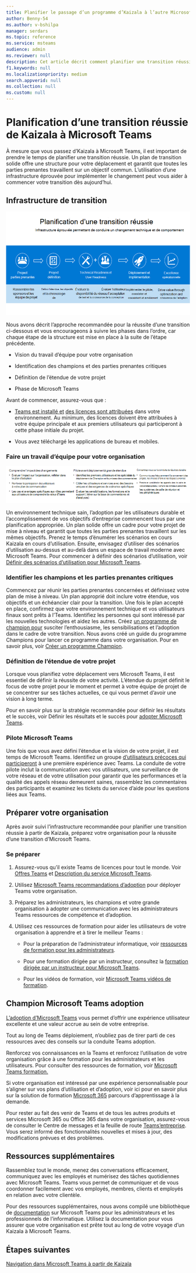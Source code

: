 ```yaml
---
title: Planifier le passage d’un programme d’Kaizala à l’autre Microsoft Teams
author: Benny-54
ms.author: v-bshilpa
manager: serdars
ms.topic: reference
ms.service: msteams
audience: admin
ms.reviewer: null
description: Cet article décrit comment planifier une transition réussie d’un programme d’Kaizala à Microsoft Teams.
f1.keywords: null
ms.localizationpriority: medium
search.appverid: null
ms.collection: null
ms.custom: null
---
```


# <a name="planning-for-a-successful-transition-from-kaizala-to-microsoft-teams"></a>Planification d’une transition réussie de Kaizala à Microsoft Teams

À mesure que vous passez d’Kaizala à Microsoft Teams, il est important de prendre le temps de planifier une transition réussie.[](/microsoftteams/deploy-enterprise-setup?tabs=ChatTeamsChannels#plan-your-deployment) Un plan de transition solide offre une structure pour votre déplacement et garantit que toutes les parties prenantes travaillent sur un objectif commun. L’utilisation d’une infrastructure éprouvée pour implémenter le changement peut vous aider à commencer votre transition dès aujourd’hui.

## <a name="transition-framework"></a>Infrastructure de transition

![Image illustrant des conseils de transition](media/plan-for-successful-transition.png)

Nous avons décrit l’approche recommandée pour la réussite d’une transition ci-dessous et vous encourageons à suivre les phases dans l’ordre, car chaque étape de la structure est mise en place à la suite de l’étape précédente.

- Vision du travail d’équipe pour votre organisation

- Identification des champions et des parties prenantes critiques

- Définition de l’étendue de votre projet

- Phase de Microsoft Teams

Avant de commencer, assurez-vous que :

- [Teams est installé et](/microsoftteams/get-clients) [des licences sont attribuées](/office365/servicedescriptions/teams-service-description) dans votre environnement. Au minimum, des licences doivent être attribuées à votre équipe principale et aux premiers utilisateurs qui participeront à cette phase initiale du projet.

- Vous avez téléchargé les applications de bureau et mobiles.

### <a name="envision-teamwork-for-your-organization"></a>Faire un travail d’équipe pour votre organisation

![Image illustrant des conseils supplémentaires pour la transition](media/kaizala-framework-guidance.png)

Un environnement technique sain, l’adoption par les utilisateurs durable et l’accomplissement de vos objectifs d’entreprise commencent tous par une planification appropriée. Un plan solide offre un cadre pour votre projet de mise à niveau et garantit que toutes les parties prenantes travaillent sur les mêmes objectifs. Prenez le temps d’énumérer les scénarios en cours Kaizala en cours d’utilisation. Ensuite, envisagez d’utiliser des scénarios d’utilisation au-dessus et au-delà dans un espace de travail moderne avec Microsoft Teams. Pour commencer à définir des scénarios d’utilisation, voir [Définir des scénarios d’utilisation pour Microsoft Teams](/microsoftteams/teams-adoption-define-usage-scenarios).

### <a name="identify-champions-and-critical-stakeholders"></a>Identifier les champions et les parties prenantes critiques

Commencez par réunir les parties prenantes concernées et définissez votre plan de mise à niveau. Un plan approprié doit inclure votre étendue, vos objectifs et un échéancier clair pour la transition. Une fois le plan accepté en place, confirmez que votre environnement technique et vos utilisateurs finaux sont prêts à l’Teams. Identifiez les personnes qui sont intéressé par les nouvelles technologies et aidez les autres. Créez [un programme de champion pour](/microsoftteams/teams-adoption-create-champions-program) susciter l’enthousiasme, les sensibilisations et l’adoption dans le cadre de votre transition. Nous avons créé un guide du programme Champions pour lancer ce programme dans votre organisation. Pour en savoir plus, voir [Créer un programme Champion](https://view.officeapps.live.com/op/view.aspx?src=https://fto365dev.blob.core.windows.net:443/media/Default/DocResources/Adoption/Build_Champions_Program_Guide.pptx).

### <a name="define-your-project-scope"></a>Définition de l’étendue de votre projet

Lorsque vous planifiez votre déplacement vers Microsoft Teams, il est essentiel de définir la réussite de votre activité.  L’étendue du projet définit le focus de votre projet pour le moment et permet à votre équipe de projet de se concentrer sur ses tâches actuelles, ce qui vous permet d’avoir une vision à long terme.

Pour en savoir plus sur la stratégie recommandée pour définir les résultats et le succès, voir Définir les résultats et le succès pour [adopter Microsoft Teams](/microsoftteams/teams-adoption-define-outcomes).

### <a name="pilot-microsoft-teams"></a>Pilote Microsoft Teams

Une fois que vous avez défini l’étendue et la vision de votre projet, il est temps de Microsoft Teams. Identifiez un groupe [d’utilisateurs précoces qui participeront](/microsoftteams/teams-adoption-onboard-early-adopters) à une première expérience avec Teams. La conduite de votre pilote inclut la communication avec vos utilisateurs, une surveillance de votre réseau et de votre utilisation pour garantir que les performances et la qualité des appels réseau demeurent saines, rassemblez les commentaires des participants et examinez les tickets du service d’aide pour les questions liées aux Teams.

## <a name="prepare-your-organization"></a>Préparer votre organisation

Après avoir suivi l’infrastructure recommandée pour planifier une transition réussie à partir de Kaizala, préparez votre organisation pour la réussite d’une transition d’Microsoft Teams.

### <a name="get-ready"></a>Se préparer

 1. Assurez-vous qu’il existe Teams de licences pour tout le monde. Voir [Offres Teams](/microsoft-teams/compare-microsoft-teams-options?rtc=1) et [Description du service Microsoft Teams](/office365/servicedescriptions/teams-service-description).

 2. Utilisez [Microsoft Teams recommandations d’adoption](https://adoption.microsoft.com/microsoft-teams/#get-started) pour déployer Teams votre organisation.

 3. Préparez les administrateurs, les champions et votre grande organisation à adopter une communication avec les administrateurs Teams ressources de compétence et d’adoption.  

 4. Utilisez ces ressources de formation pour aider les utilisateurs de votre organisation à apprendre et à tirer le meilleur Teams :

    - Pour la préparation de l’administrateur informatique, voir [ressources de formation pour les administrateurs](/microsoftteams/itadmin-readiness).

    - Pour une formation dirigée par un instructeur, consultez la [formation dirigée par un instructeur pour Microsoft Teams](/microsoftteams/instructor-led-training-teams-landing-page).
  
    - Pour les vidéos de formation, voir [Microsoft Teams vidéos de formation](https://support.microsoft.com/office/microsoft-teams-video-training-4f108e54-240b-4351-8084-b1089f0d21d7?ui=en-us&rs=en-us&ad=us).

## <a name="champion-microsoft-teams-adoption"></a>Champion Microsoft Teams adoption

[L’adoption d’Microsoft Teams](/microsoftteams/teams-adoption-get-started) vous permet d’offrir une expérience utilisateur excellente et une valeur accrue au sein de votre entreprise.

Tout au long de Teams déploiement, n’oubliez pas de tirer parti de [](/microsoftteams/adopt-microsoft-teams-landing-page) ces ressources avec des conseils sur la conduite Teams adoption.

Renforcez vos connaissances en la Teams et renforcez l’utilisation de votre organisation grâce à une formation pour les administrateurs et les utilisateurs. Pour consulter des ressources de formation, voir [Microsoft Teams formation.](/microsoftteams/training-microsoft-teams-landing-page)

Si votre organisation est intéressé par une expérience personnalisable pour s’aligner sur vos plans d’utilisation et d’adoption, voir ici pour en savoir plus sur la solution de formation [Microsoft 365](https://adoption.microsoft.com/microsoft-365-learning-pathways/) parcours d’apprentissage à la demande.

Pour rester au fait des venir de Teams et de tous les autres produits et services Microsoft 365 ou Office 365 dans votre organisation, assurez-vous de consulter le Centre de messages et la feuille de route [](https://admin.microsoft.com/AdminPortal/Home?ref=/MessageCenter) [Teams’entreprise](https://www.microsoft.com/microsoft-365/roadmap?rtc=2&filters=Microsoft%20Teams). Vous serez informé des fonctionnalités nouvelles et mises à jour, des modifications prévues et des problèmes.

## <a name="additional-resources"></a>Ressources supplémentaires

Rassemblez tout le monde, menez des conversations efficacement, communiquez avec les employés et numérisez des tâches quotidiennes avec Microsoft Teams. Teams vous permet de communiquer et de vous coordonner facilement avec vos employés, membres, clients et employés en relation avec votre clientèle.

Pour des ressources supplémentaires, nous avons compilé une bibliothèque de [documentation](/microsoftteams/) sur Microsoft Teams pour les administrateurs et les professionnels de l’informatique. Utilisez la documentation pour vous assurer que votre organisation est prête tout au long de votre voyage d’un Kaizala à Microsoft Teams.

## <a name="next-steps"></a>Étapes suivantes

<a name="ControlSyncThroughput"> </a>

[Navigation dans Microsoft Teams à partir de Kaizala](/MicrosoftTeams/navigate-teams)
